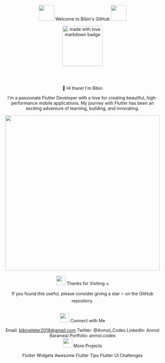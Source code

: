 <div align="center">
<img src="https://user-images.githubusercontent.com/74038190/213844263-a8897a51-32f4-4b3b-b5c2-e1528b89f6f3.png" width="50px" /> Welcome to Bibin's GitHub <img src="https://user-images.githubusercontent.com/74038190/213844263-a8897a51-32f4-4b3b-b5c2-e1528b89f6f3.png" width="50px" />

<a href="https://github.com/Anmol-Baranwal/GIFs-For-Readme"><img src="https://encrypted-tbn0.gstatic.com/images?q=tbn:ANd9GcS-0WJb9zf4ZC5t32u0zTVYludbBW0igV-4Jn66fEb7iyjdjKHxH9UKU4NvjpEC0BEOubI&usqp=CAU" width="130" alt="made with love markdown badge"></a>

<br><br>

👋 Hi there! I'm Bibin

I'm a passionate Flutter Developer with a love for creating beautiful, high-performance mobile applications. My journey with Flutter has been an exciting adventure of learning, building, and innovating.

<img src="https://user-images.githubusercontent.com/74038190/225813708-98b745f2-7d22-48cf-9150-083f1b00d6c9.gif" width="500">
<br><br>
<img src="https://user-images.githubusercontent.com/74038190/216122041-518ac897-8d92-4c6b-9b3f-ca01dcaf38ee.png" width="30" /> Thanks for Visiting 🔝

If you found this useful, please consider giving a star ⭐ on the GitHub repository.

<br>
<img src="https://user-images.githubusercontent.com/74038190/219295839-b30b5a72-6f91-4dc1-8e23-81cce7d62f6d.png" width="30" /> Connect with Me

Email: bibinpleter2018@gmail.com
Twitter: @Anmol_Codes
LinkedIn: Anmol Baranwal
Portfolio: anmol.codes
<br>
<img src="https://user-images.githubusercontent.com/74038190/215755773-15424f73-ef26-4bba-a606-2bdc6ff64cdd.png" width="30" /> More Projects

Flutter Widgets
Awesome Flutter Tips
Flutter UI Challenges
<br>
